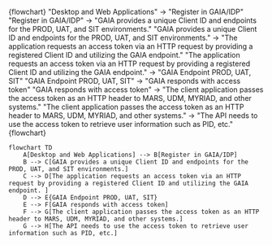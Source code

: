 {flowchart}
  "Desktop and Web Applications" -> "Register in GAIA/IDP"
  "Register in GAIA/IDP" -> "GAIA provides a unique Client ID and endpoints for the PROD, UAT, and SIT environments."
  "GAIA provides a unique Client ID and endpoints for the PROD, UAT, and SIT environments." -> "The application requests an access token via an HTTP request by providing a registered Client ID and utilizing the GAIA endpoint."
  "The application requests an access token via an HTTP request by providing a registered Client ID and utilizing the GAIA endpoint." -> "GAIA Endpoint PROD, UAT, SIT"
  "GAIA Endpoint PROD, UAT, SIT" -> "GAIA responds with access token"
  "GAIA responds with access token" -> "The client application passes the access token as an HTTP header to MARS, UDM, MYRIAD, and other systems."
  "The client application passes the access token as an HTTP header to MARS, UDM, MYRIAD, and other systems." -> "The API needs to use the access token to retrieve user information such as PID, etc."
{flowchart}




```mermaid
flowchart TD
    A[Desktop and Web Applications] --> B[Register in GAIA/IDP]
    B --> C[GAIA provides a unique Client ID and endpoints for the PROD, UAT, and SIT environments.]
    C --> D[The application requests an access token via an HTTP request by providing a registered Client ID and utilizing the GAIA endpoint. ]
    D --> E{GAIA Endpoint PROD, UAT, SIT}
    E --> F[GAIA responds with access token]
    F --> G[The client application passes the access token as an HTTP header to MARS, UDM, MYRIAD, and other systems.]
    G --> H[The API needs to use the access token to retrieve user information such as PID, etc.]
